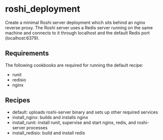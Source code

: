 # roshi_deployment

Create a minimal Roshi server deployment which sits behind an nginx reverse proxy. The Roshi server uses a Redis server running on the same machine and connects to it through localhost and the default Redis port (localhost:6379).

Requirements
------------
The following cookbooks are required for running the default recipe:
- runit
- redisio
- nginx

Recipes
-------
- default: uploads roshi-server binary and sets up other required services
- install_nginx: builds and installs nginx
- install_runit: install runit, supervise and start nginx, redis, and roshi-server processes
- install_redisio: build and install redis